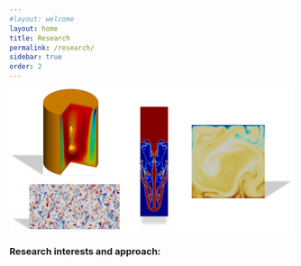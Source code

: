 ```yaml
---
#layout: welcome
layout: home
title: Research
permalink: /research/
sidebar: true
order: 2
---
```


 <img src="/assets/img/Research.png" usemap="#workmap">

 <map name="workmap">
  <area shape="rect" alt="Bubble-type vortex breakdown in the Vogel-Escudier flow" coords="81,0,250,205" href="/vorticity_dominated/">
  <area shape="rect" alt="Rayleigh-Taylor instability" coords="375,50,475,375" href="/multiphase/">
  <area shape="rect" alt="Salt-finger convection in a double-periodic domain" coords="50,225,300,475" href="/geophysical/">
  <area shape="rect" alt="Rayliegh-Benard convection in non-Boussinesq flow" coords="530,100,745,325" href="/hpc/">
 </map>

### Research interests and approach:
